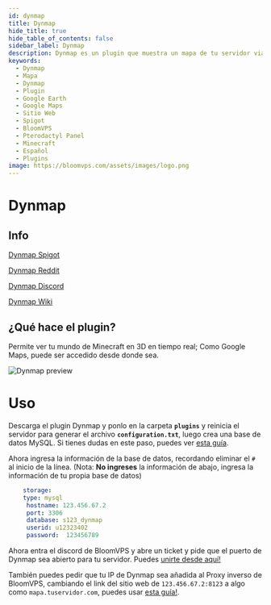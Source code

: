 ```yaml
---
id: dynmap
title: Dynmap
hide_title: true
hide_table_of_contents: false
sidebar_label: Dynmap
description: Dynmap es un plugin que muestra un mapa de tu servidor via una página web, permitiendo a los jugadores ver tu mundo desde su navegador.
keywords:
  - Dynmap
  - Mapa
  - Dynmap
  - Plugin
  - Google Earth
  - Google Maps
  - Sitio Web
  - Spigot
  - BloomVPS
  - Pterodactyl Panel
  - Minecraft
  - Español
  - Plugins
image: https://bloomvps.com/assets/images/logo.png
---
```

# **Dynmap**

## Info

[Dynmap Spigot](https://www.spigotmc.org/resources/dynmap.274/)

[Dynmap Reddit](https://www.reddit.com/r/Dynmap/)

[Dynmap Discord](https://discord.gg/U9aXXUw)

[Dynmap Wiki](https://github.com/webbukkit/dynmap/wiki)

## ¿Qué hace el plugin?
Permite ver tu mundo de Minecraft en 3D en tiempo real; Como Google Maps, puede ser accedido desde donde sea.

![Dynmap preview](https://cdn.discordapp.com/attachments/716405933105872938/750877749954084875/unknown.png)

# Uso
Descarga el plugin Dynmap y ponlo en la carpeta **`plugins`** y reinicia el servidor para generar el archivo **`configuration.txt`**, luego crea una base de datos MySQL. Si tienes dudas en este paso, puedes ver [esta guía](https://docs.bloomvps.com/languages/spanish/basico/panel/databases).

Ahora ingresa la información de la base de datos, recordando eliminar el `#` al inicio de la línea.
(Nota: **No ingreses** la información de abajo, ingresa la información de tu propia base de datos)
```YAML
    storage: 
    type: mysql
     hostname: 123.456.67.2
     port: 3306
     database: s123_dynmap
     userid: u12323402
     password:  123456789
```
Ahora entra el discord de BloomVPS y abre un ticket y pide que el puerto de Dynmap sea abierto para tu servidor. Puedes [unirte desde aquí!](https://discord.com/invite/bloom)

También puedes pedir que tu IP de Dynmap sea añadida al Proxy inverso de BloomVPS, cambiando el link del sitio web de `123.456.67.2:8123` a algo como `mapa.tuservidor.com`, puedes usar [esta guía!](https://docs.bloomvps.com/extras/reverse-proxy).



